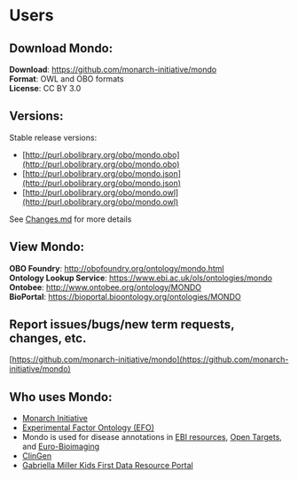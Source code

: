 ---
---
# Users

## Download Mondo:

**Download**: https://github.com/monarch-initiative/mondo  
**Format**: OWL and OBO formats  
**License**: CC BY 3.0  

## Versions:

Stable release versions: 

- [http://purl.obolibrary.org/obo/mondo.obo](http://purl.obolibrary.org/obo/mondo.obo)  
- [http://purl.obolibrary.org/obo/mondo.json](http://purl.obolibrary.org/obo/mondo.json)
- [http://purl.obolibrary.org/obo/mondo.owl](http://purl.obolibrary.org/obo/mondo.owl)  

See [Changes.md](https://github.com/monarch-initiative/mondo/blob/master/Changes.md) for more details


## View Mondo:

**OBO Foundry**: http://obofoundry.org/ontology/mondo.html  
**Ontology Lookup Service**: https://www.ebi.ac.uk/ols/ontologies/mondo  
**Ontobee**: http://www.ontobee.org/ontology/MONDO  
**BioPortal**: https://bioportal.bioontology.org/ontologies/MONDO  

## Report issues/bugs/new term requests, changes, etc.

[https://github.com/monarch-initiative/mondo](https://github.com/monarch-initiative/mondo)

## Who uses Mondo:

- [Monarch Initiative](https://monarchinitiative.org/)
- [Experimental Factor Ontology (EFO)](https://www.ebi.ac.uk/efo/)
- Mondo is used for disease annotations in [EBI resources](https://www.ebi.ac.uk/services), [Open Targets](https://www.opentargets.org/), and [Euro-Bioimaging](http://www.eurobioimaging.eu/)  
- [ClinGen](https://clinicalgenome.org/)
- [Gabriella Miller Kids First Data Resource Portal](https://kidsfirstdrc.org/)